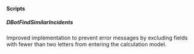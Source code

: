 
#### Scripts

##### DBotFindSimilarIncidents

Improved implementation to prevent error messages by excluding fields with fewer than two letters from entering the calculation model.
